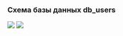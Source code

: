 ### Схема базы данных db_users
<img src="https://github.com/tovDmitrij/keyboards/blob/main/docs/model/db_physic_users.svg" />

<img src="https://github.com/tovDmitrij/keyboards/blob/main/docs/model/db_logic_users.svg" />